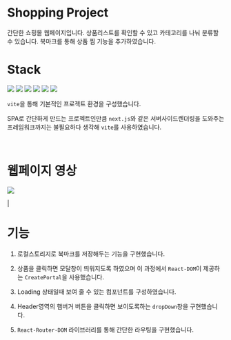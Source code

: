 
# Shopping Project

간단한 쇼핑몰 웹페이지입니다. 상품리스트를 확인할 수 있고 카테고리를 나눠 분류할 수 있습니다. 북마크를 통해 상품 찜 기능을 추가하였습니다.

# Stack



 <img src="https://img.shields.io/badge/yarn-2C8EBB?style=for-the-badge&logo=yarn&logoColor=white">


 <img src="https://img.shields.io/badge/react-61DAFB?style=for-the-badge&logo=react&logoColor=white">

 <img src="https://img.shields.io/badge/vite-646CFF?style=for-the-badge&logo=vite&logoColor=white">


 <img src="https://img.shields.io/badge/eslint-4B32C3?style=for-the-badge&logo=eslint&logoColor=white">

 <img src="https://img.shields.io/badge/prettier-F7B93E?style=for-the-badge&logo=prettier&logoColor=white">

 <img src="https://img.shields.io/badge/swc-FFFFFF?style=for-the-badge&logo=&logoColor=white">


<br>

`vite`을 통해 기본적인 프로젝트 환경을 구성했습니다.

SPA로 간단하게 만드는 프로젝트인만큼 `next.js`와 같은 서버사이드렌더링을 도와주는 프레임워크까지는 불필요하다 생각해 `vite`를 사용하였습니다.




<br>

# 웹페이지 영상
<img src='src/assets/shopping.gif'>

|
# 기능

1. 로컬스토리지로 북마크를 저장해두는 기능을 구현했습니다.

2. 상품을 클릭하면 모달창이 띄워지도록 하였으며 이 과정에서 `React-DOM`이 제공하는 `CreatePortal`을 사용했습니다.

3. Loading 상태일때 보여 줄 수 있는 컴포넌트를 구성하였습니다.

4. Header영역의 햄버거 버튼을 클릭하면 보이도록하는 `dropDown`창을 구현했습니다.

5. `React-Router-DOM` 라이브러리를 통해 간단한 라우팅을 구현했습니다.
